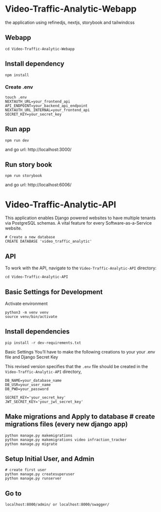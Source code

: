 # Video-Traffic-Analytic-Webapp
the application using refinedjs, nextjs, storybook and tailwindcss
## Webapp

    cd Video-Traffic-Analytic-Webapp

## Install dependency

    npm install


### Create .env

    touch .env
    NEXTAUTH_URL=your_frontend_api
    API_ENDPOINT=your_backend_api_endpoint
    NEXTAUTH_URL_INTERNAL=your_frontend_api
    SECRET_KEY=your_secret_key
## Run app

    npm run dev

and go url: http://localhost:3000/   

## Run story book

    npm run storybook
and go url: http://localhost:6006/    



# Video-Traffic-Analytic-API

This application enables Django powered websites to have multiple tenants via PostgreSQL schemas. A vital feature for every Software-as-a-Service website.

    # Create a new database
    CREATE DATABASE 'video_traffic_analytic'
## API

To work with the API, navigate to the `Video-Traffic-Analytic-API` directory:

    cd Video-Traffic-Analytic-API

## Basic Settings for Development

Activate environment

    python3 -m venv venv
    source venv/bin/activate

## Install dependencies
    pip install -r dev-requirements.txt


Basic Settings
You’ll have to make the following creations to your your .env file
and Django Secret Key

This revised version specifies that the `.env` file should be created in the `Video-Traffic-Analytic-API` directory,

    DB_NAME=your_database_name
    DB_USR=your_user_name
    DB_PWD=your_password

    SECRET_KEY='your_secret_key'
    JWT_SECRET_KEY='your_jwt_secret_key'

## Make migrations and Apply to database # create migrations files (every new django app)

    python manage.py makemigrations
    python manage.py makemigrations video infraction_tracker
    python manage.py migrate

## Setup Initial User, and Admin

    # create first user
    python manage.py createsuperuser
    python manage.py runserver

## Go to
    localhost:8000/admin/ or localhost:8000/swagger/


